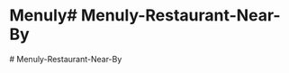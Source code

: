 # Menuly#   M e n u l y - R e s t a u r a n t - N e a r - B y  
 #   M e n u l y - R e s t a u r a n t - N e a r - B y  
 